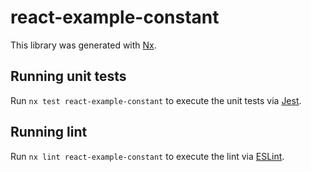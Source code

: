 # react-example-constant

This library was generated with [Nx](https://nx.dev).

## Running unit tests

Run `nx test react-example-constant` to execute the unit tests via [Jest](https://jestjs.io).

## Running lint

Run `nx lint react-example-constant` to execute the lint via [ESLint](https://eslint.org/).
